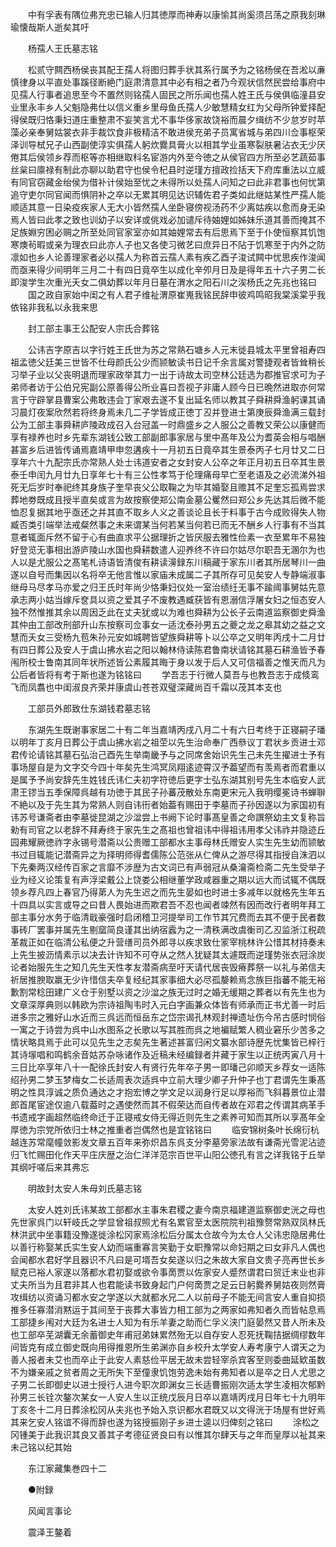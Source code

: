 <!-- { "loadSidebar": true } -->
　　中有孚表有隅位弗充忠已输人归其徳厚而神寿以康愉其尚奚须吕荡之原我刻琳瑜懐哉斯人逝矣其吁

　　杨孺人王氏墓志铭

　　松贰守闗西杨侯丧其配王孺人将图归葬手状其系行属予为之铭杨侯在吾淞以亷慎律身以平直处事蹊径断絶门庭肃清意其中必有相之者乃今观状信然民尝给事府中见孺人行事者追思至今不置然则铭孺人固民之所乐闻也孺人姓王氏与侯俱临潼县安业里永丰乡人父魁隐弗仕以信义重乡里母鱼氏孺人少敏慧精女红为父母所钟爱择配得侯既归恪秉妇道庄重整肃不妄笑言尤不事华侈家故饶裕而晨夕缉纺不少怠岁时苹藻必亲奉舅姑裳衣非手裁饮食非极精洁不敢进侯充弟子员寓省城与弟四川佥事枢荣泽训导栻兄子山西副使淳实俱孺人躬炊爨具膏火以相其学业虽寒裂肤暑沾衣无少厌倦其后侯领乡荐而枢等亦相继取科名宦游内外至今徳之从侯官四方所至必艺蔬茹事丝枲曰廪禄有制此亦聊以助君守也侯令杞县时逆瑾方擅政捡括天下府库重法以立威有同官窃藏金绐侯为借补计侯始至忧之未得所以处孺人问知之曰此非君事也何忧第追守吏尔同官闻而惧阴补之卒以无累其明见达识辅佐君子类如此继姑某性严孺人能顺适其意一日染疫疾家人无大小皆然孺人坐卧寝傍视汤药不少离姑疾以愈而身无染焉人皆曰此孝之致也训幼子以安详或佻戏必加谴斥待妯娌如姊妹乐道其善而掩其不足族婣穷困必赒之所至处同官家室亦如其妯娌常去有后思焉下至于仆使恒察其饥饱寒燠茍暇或亲为理衣曰此亦人子也又各使习微艺曰庶异日不阽于饥寒至于内外之防凛如也乡人论善理家者必以孺人为称首云孺人素有疾乙酉子浚试闗中忧思疾作浚闻而亟来得少间明年三月二十有四日竟卒生以成化辛夘月日及是得年五十六子男二长即浚学生次重光夭女二俱幼葬以年月日墓在渭水之阳石川之涘杨氏之先兆也铭曰
　　国之政自家始中闺之有人君子维祉渭原崔嵬我铭民辞申彼鸡鸣昭我棠溪棠乎我依铭非我私以永我来思

　　封工部主事王公配安人宗氏合葬铭

　　公讳吉字原吉以字行姓王氏世为苏之常熟石塘乡人元末徙县城太平里曾祖寿四祖孟徳父廷美三世皆不仕母颜氏公少而颕敏读书日记千余言属对警捷观者皆耸稍长习举子业以父丧明退而理家政举其力一出于诗故太司空林公廷选为郡推官求可为子弟师者访于公伯兄宪副公原善得公所业喜曰吾视子非庸人顾今日已晩然进取亦何常言于守辟掌县曹案公弗敢违会丁家艰去遂不复出延名师以教其子舜耕舜渔躬课其诵习晨灯夜案欣然若将终身焉未几二子学皆成正徳丁丒并登进士第庚辰舜渔满三载封公为工部主事舜耕庐陵政成召入台冠盖一时鼎盛乡之人服公之善教又荣公以康健而享有禄养也时乡先辈东湖钱公致工部副郎事家居与里中髙年及公为耆英会相与唱酬甚富乡后进皆传诵焉嘉靖甲申忽遘疾十一月初五日竟卒其生景泰丙子七月廿又二日享年六十九配宗氏亦常熟人处士讳道安者之女封安人公卒之年正月初五日卒其生景泰壬申闰九月廿九日享年七十有三公性孝笃于伦理痛母早亡至老语及之必流涕外祖死无后岁时奉祀终其身族子奎早丧父公取鞠之为毕其婚娶且赡其不足奎忘孤焉尝求葬地劵既成且授半直矣或言为故按察使郑公南金墓公矍然曰郑公乡先达其后微不能恤忍复据其地乎亟还之并其直不取乡人义之善谈论且长于料事于古今成败得失人物臧否类引端举法戒粲然事之未来谓某当何若某当何若已而无不酬乡人行事有不当其意者辄面斥然不留于心有曲直求平公据理折之皆厌服去雅性俭素一衣至累年不易独好登览无事相出游庐陵山水国也舜耕数遣人迎养终不许曰尔姑尽尔职吾无溷尔为也人以是尤服公之髙笔札诗语皆清俊有耕读澷録东川稿藏于家东川者其所居琴川一曲遂以自号而集因以名将卒无他言惟以家庙未成属二子其所存可见矣安人专静端淑事继母马尽孝马亦爱之归王氏时年尚少恪秉妇仪处一室治绩纴无事不踰阈事舅姑先意承志两小姑当嫁斥奁具以资之爱其子不废教遇臧获皆有恩溺信浮屠女妇之恒态安人独不然惟推其余以周因乏此在丈夫犹或以为难也舜耕为公长子云南道监察御史舜渔其仲由工部改刑部升山东按察司佥事女一适沈泰孙男五之夔之龙之皋其幼之益之文慧而夭女三受杨九苞朱孙元安如城聘皆望族舜耕等卜以公卒之又明年丙戌十二月廿有四日葬公及安人于虞山拂水岩之阳以翰林侍读陈君鲁南状请铭其墓石耕渔皆予春闱所校士鲁南其同年状所述皆公素履其晦于身以发于后人又可信福善之惟天而凡为公后者皆将有考于斯也遂为铭铭曰
　　学吾志于行微人莫吾与也教吾志于成倐鸾飞而凤翥也中闺淑良齐荣并康虞山苍苍双璧深藏尚百千霜以茂其本支也

　　工部员外郎致仕东湖钱君墓志铭

　　东湖先生既谢事家居二十有二年当嘉靖丙戌八月二十有六日考终于正寝嗣子璠以明年丁亥月日葬公于虞山拂水岩之祖茔以先生治命奉广西叅议丁君状乡贡进士邓君传论请铭其墓石弘治己酉先生举南畿予与之同席舍始识先生己未先生擢进士予有事场屋自是为文字交今四十年矣先生鸿冥凤翔逺迹霄汉予葢望而有羡焉者而君重以是属予予尚安辞先生姓钱氏讳仁夫初字符徳后更字士弘东湖其别号先生本临安人武肃王镠当五季保障呉越有功徳于其民子孙蕃茂散处东南更宋元入我明缨冕诗书蝉聨不絶以及于先生其为常熟人则自讳衎者始葢有赐田于李墓而子孙因遂以为家国初有讳苏号谦斋者由李墓徙昆湖之沙湓尝上书阙下论时事髙皇善之命譔祭幼主文复称旨勑有司官之以老辞不拜寿终于家先生之髙祖也曾祖讳中得祖讳用孝父讳祚并隐迹丘园弗耀厥徳祚字永锡号潜斋以公贵赠工部都水主事母林氏赠安人实生先生幼而颕敏书过目辄能记潜斋异之为择明师得耆儒陈公范张从仁俾从之游尽得其指授自洙泗以下先秦两汉经传百家之言靡不涉歴为古文词已有声弱冠从桑瀹斋检斋二先生受举子业为经义论策复有声浮梁戴公上饶娄公相继董学政咸器重之期以远大而试辄不偶既领乡荐凡四上春官乃得苐人为先生迟之而先生晏如也时进士多减年以就格先生年五十四具以实言或导之曰昔人畏始进而欺君吾不忍也闻者竦然有因而改行者明年拜工部主事分水务于临清戢豪强时启闭稽卫河提举司工作节其冗费而去其不便于民者数事砖厂罢事并属先生剔窳简良谨其出纳宿蠧为之一清秩满改虞衡司乙丒监浙江税疏革裁正如在临清公私便之升营缮司员外郎寻以疾求致仕冡宰桃林许公惜其材持奏未上先生披沥情素示以决去计许知不可夺从之然人犹疑其太遽既而逆瑾势张衣冠涂炭论者始服先生之知几先生天性孝友潜斋病至吁天请代居丧毁瘠葬祭一以礼与弟信夫祈居推腴取羸无少许惜信夫卒复经纪其家事细大必尽孤嫠赖焉念族巨指蕃不能无裕歉割常稔田建广义仓于别墅以资之沙湓之族无过时之婚无缓期之葬者以有先生也为文章深厚典则以韩欧为宗诗祖陶韦时入元白字画兼众体皆有师承而正书尤善一时后进多宗之雅好山水近而三呉远而恒岳东之岱宗谒孔林观封禅遗址伤今吊古感时悯俗一寓之于诗尝为呉中山水图系之长歌以写其胜而呉之地褊赋繁人稠业窘乐少苦多之情状略具焉于此可以见先生之志矣先生著述甚富归闲文纂水部诗歴先忧集皆已梓行其诗塜唱和鸣鹤余音姑苏杂咏诸作及近稿未经编録者并藏于家生以正统丙寅八月十三日比卒享年八十一配徐氏封安人有贤行先年卒子男一即璠己卯顺天乡荐女一适陈绍孙男二梦玉梦梅女二长适周表次适呉中立前大理少卿子升仲子也丁君谓先生秉髙明之性具淳诚之质负通达之才抱宏博之学文足以润身行足以厚裕而飞斜暮景位止潜郎首尾宦途仅逾八载葢时之遇使然而其不假荣达而自传者故在邓君之传谓其病革手书遗戒字画超然临终命迁于正寝戒女侍无得近则先生之素养可知而其所以享髙年全厚徳为宗党所依归士林之推重者岂偶然也是宜铭铭曰
　　临安锦树条叶长绵衍杭越连苏常麾幢敛影发文章五百年来弥炽昌东呉支分李墓旁家法故有谦斋光雪泥沾迹归飞忙赐田化作天平庄庆歴之治仁洋洋范宗百世平山阳公徳孔有言之详我铭于丘举其纲吁嗟后来其弗忘

　　明故封太安人朱母刘氏墓志铭

　　太安人姓刘氏讳某故工部都水主事朱君稷之妻今南京福建道监察御史洸之母也先世家呉门以轩岐氏之学显曾祖叔照尤有名累官至太医院院判祖豫赘常熟双凤林氏林洪武中坐事籍没豫遂徙涂松冈家焉涂松后分属太仓故今为太仓人父讳忠隐居弗仕以善行称娶某氏实生安人幼而端重寡言笑勤于女职豫常以命妇期之曰女非凡人偶也会闻都水君好学且器识不凡曰是可壻吾女矣遂以归之朱故大家自文贵子亮再世长乡赋克已裕人家遂以落都水君初娶或欲令事啇贾以佐家安人蹙然谓君曰贸迁末业也非丈夫所当为且君非其人也君能读书致身起门户何啇贾之足云日躬爨养舅姑夜则然膏攻缉纺以资诵习都水安之学遂以大就都水兄二人以前母子不能无间言安人重自抑损推多任寡潜消黙运于其间至于丧葬大事皆力相工部为之两家如弗知者久而皆帖息焉工部捷乡闱对大廷为名进士人知为有乐羊妻之助而仁孚义浃门庭晏然又昔人所未及也工部卒芜湖囊无余蓄御史年甫冠弟妹累然殆无以自存安人忍死抚鞠拮据绸缪数年间皆克有成立御史既向用得推恩所生弟渊亦自乡校升太学安人寿考康宁人谓天之为善人报者未艾也而卒止于此安人素慈俭平居无故未尝轻宰杀宾客至则委曲延欵虽数不为嫌亲戚之贫者周之无所失下至僮隶饥饱劳逸未始有弗知者以是卒之日人尤思之子男二长即御史以进士授行人进今职次即渊女三长适曹振刚次适太学生凌相次郁黔孙男三长铨次鏊次某女一人安人生以正统戊辰月日卒以嘉靖丙戌月日年七十九明年丁亥冬十二月日葬涂松冈从夫兆也予始入京识都水君既又以文得洸于场屋有世好焉其来乞安人铭谊不得而辞也遂为铭授振刚子乡进士逵以归俾刻之铭曰
　　涂松之冈锺美于此我识其良又善其子考德征贤良曰有以惟其尔肆天与之年而皇厚以祉其来未己铭以纪其始

　　东江家藏集巻四十二

　　●附録

　　风闻言事论

　　震泽王鏊着
